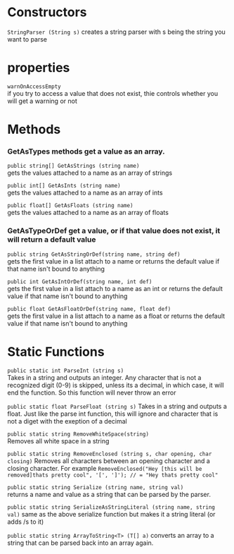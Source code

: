 
# Constructors
`StringParser (String s)`
creates a string parser with s being the string you want to parse

# properties
`warnOnAccessEmpty`  
if you try to access a value that does not exist, thie controls whether you will get a warning or not

# Methods
### GetAsTypes methods get a value as an array.
`public string[] GetAsStrings (string name)`  
gets the values attached to a name as an array of strings

`public int[] GetAsInts (string name)`  
gets the values attached to a name as an array of ints

`public float[] GetAsFloats (string name)`  
gets the values attached to a name as an array of floats

### GetAsTypeOrDef get a value, or if that value does not exist, it will return a default value
`public string GetAsStringOrDef(string name, string def)`  
gets the first value in a list attach to a name or returns the default value if that name isn't bound to anything

`public int GetAsIntOrDef(string name, int def)`  
gets the first value in a list attach to a name as an int or returns the default value if that name isn't bound to anything

`public float GetAsFloatOrDef(string name, float def)`  
gets the first value in a list attach to a name as a float or returns the default value if that name isn't bound to anything

# Static Functions
`public static int ParseInt (string s)`  
Takes in a string and outputs an integer. Any character that is not a recognized digit (0-9) is skipped, unless its a decimal, in which case, it will end the function. So this function will never throw an error

`public static float ParseFloat (string s)`
Takes in a string and outputs a float. Just like the parse int function, this will ignore and character that is not a diget with the exeption of a decimal

`public static string RemoveWhiteSpace(string)`  
Removes all white space in a string

`public static string RemoveEnclosed (string s, char opening, char closing)`
Removes all characters between an opening character and a closing character. For example `RemoveEnclosed("Hey [this will be removed]thats pretty cool", '[', ']'); // = "Hey thats pretty cool"`

`public static string Serialize (string name, string val)`  
returns a name and value as a string that can be parsed by the parser.

`public static string SerializeAsStringLiteral (string name, string val)`
same as the above serialize function but makes it a string literal (or adds /s to it)

`public static string ArrayToString<T> (T[] a)`
converts an array to a string that can be parsed back into an array again.
